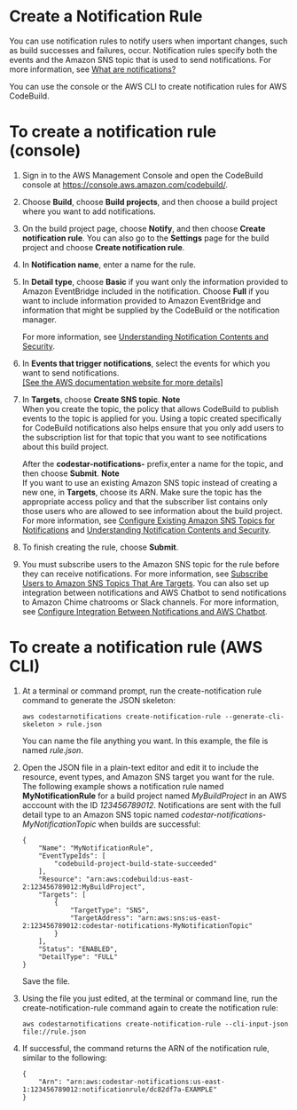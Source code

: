 # Create a Notification Rule<a name="notification-rule-create"></a>

You can use notification rules to notify users when important changes, such as build successes and failures, occur\. Notification rules specify both the events and the Amazon SNS topic that is used to send notifications\. For more information, see [What are notifications?](https://docs.aws.amazon.com/codestar-notifications/latest/userguide/welcome.html)

You can use the console or the AWS CLI to create notification rules for AWS CodeBuild\. <a name="notification-rule-create-console"></a>

# To create a notification rule \(console\)<a name="notification-rule-create-console"></a>

1. Sign in to the AWS Management Console and open the CodeBuild console at [https://console\.aws\.amazon\.com/codebuild/](https://console.aws.amazon.com/codebuild/)\.

1. Choose **Build**, choose **Build projects**, and then choose a build project where you want to add notifications\.

1. On the build project page, choose **Notify**, and then choose **Create notification rule**\. You can also go to the **Settings** page for the build project and choose **Create notification rule**\.

1. In **Notification name**, enter a name for the rule\.

1. In **Detail type**, choose **Basic** if you want only the information provided to Amazon EventBridge included in the notification\. Choose **Full** if you want to include information provided to Amazon EventBridge and information that might be supplied by the CodeBuild or the notification manager\.

   For more information, see [Understanding Notification Contents and Security](https://docs.aws.amazon.com/codestar-notifications/latest/userguide/security.html#security-notifications)\.

1.  In **Events that trigger notifications**, select the events for which you want to send notifications\.     
[\[See the AWS documentation website for more details\]](http://docs.aws.amazon.com/codebuild/latest/userguide/notification-rule-create.html)

1. In **Targets**, choose **Create SNS topic**\.
**Note**  
When you create the topic, the policy that allows CodeBuild to publish events to the topic is applied for you\. Using a topic created specifically for CodeBuild notifications also helps ensure that you only add users to the subscription list for that topic that you want to see notifications about this build project\.

   After the **codestar\-notifications\-** prefix,enter a name for the topic, and then choose **Submit**\.
**Note**  
If you want to use an existing Amazon SNS topic instead of creating a new one, in **Targets**, choose its ARN\. Make sure the topic has the appropriate access policy and that the subscriber list contains only those users who are allowed to see information about the build project\. For more information, see [Configure Existing Amazon SNS Topics for Notifications](https://docs.aws.amazon.com/codestar-notifications/latest/userguide/set-up-sns.html) and [Understanding Notification Contents and Security](https://docs.aws.amazon.com/codestar-notifications/latest/userguide/security.html#security-notifications)\. 

1. To finish creating the rule, choose **Submit**\.

1. You must subscribe users to the Amazon SNS topic for the rule before they can receive notifications\. For more information, see [Subscribe Users to Amazon SNS Topics That Are Targets](https://docs.aws.amazon.com/codestar-notifications/latest/userguide/subscribe-users-sns.html)\. You can also set up integration between notifications and AWS Chatbot to send notifications to Amazon Chime chatrooms or Slack channels\. For more information, see [Configure Integration Between Notifications and AWS Chatbot](https://docs.aws.amazon.com/codestar-notifications/latest/userguide/notifications-chatbot.html)\.<a name="notification-rule-create-cli"></a>

# To create a notification rule \(AWS CLI\)<a name="notification-rule-create-cli"></a>

1. At a terminal or command prompt, run the create\-notification rule command to generate the JSON skeleton:

   ```
   aws codestarnotifications create-notification-rule --generate-cli-skeleton > rule.json
   ```

   You can name the file anything you want\. In this example, the file is named *rule\.json*\.

1. Open the JSON file in a plain\-text editor and edit it to include the resource, event types, and Amazon SNS target you want for the rule\. The following example shows a notification rule named **MyNotificationRule** for a build project named *MyBuildProject* in an AWS acccount with the ID *123456789012*\. Notifications are sent with the full detail type to an Amazon SNS topic named *codestar\-notifications\-MyNotificationTopic* when builds are successful:

   ```
   {
       "Name": "MyNotificationRule",
       "EventTypeIds": [
           "codebuild-project-build-state-succeeded"
       ],
       "Resource": "arn:aws:codebuild:us-east-2:123456789012:MyBuildProject",
       "Targets": [
           {
               "TargetType": "SNS",
               "TargetAddress": "arn:aws:sns:us-east-2:123456789012:codestar-notifications-MyNotificationTopic"
           }
       ],
       "Status": "ENABLED",
       "DetailType": "FULL"
   }
   ```

   Save the file\.

1. Using the file you just edited, at the terminal or command line, run the create\-notification\-rule command again to create the notification rule:

   ```
   aws codestarnotifications create-notification-rule --cli-input-json  file://rule.json
   ```

1. If successful, the command returns the ARN of the notification rule, similar to the following:

   ```
   {
       "Arn": "arn:aws:codestar-notifications:us-east-1:123456789012:notificationrule/dc82df7a-EXAMPLE"
   }
   ```
